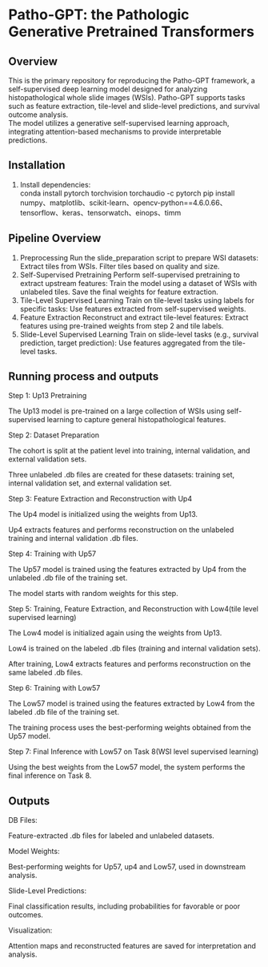 # Patho-GPT: the Pathologic Generative Pretrained Transformers
## **Overview**
This is the primary repository for reproducing the Patho-GPT framework, a self-supervised deep learning model designed for analyzing histopathological whole slide images (WSIs). Patho-GPT supports tasks such as feature extraction, tile-level and slide-level predictions, and survival outcome analysis.  
The model utilizes a generative self-supervised learning approach, integrating attention-based mechanisms to provide interpretable predictions.
## **Installation**
1. Install dependencies:  
conda install pytorch torchvision torchaudio -c pytorch
pip install numpy、matplotlib、scikit-learn、opencv-python==4.6.0.66、tensorflow、keras、tensorwatch、einops、timm
## **Pipeline Overview**
1. Preprocessing
Run the slide_preparation script to prepare WSI datasets:
 Extract tiles from WSIs.
 Filter tiles based on quality and size.
2. Self-Supervised Pretraining
Perform self-supervised pretraining to extract upstream features:
 Train the model using a dataset of WSIs with unlabeled tiles.
 Save the final weights for feature extraction.
3. Tile-Level Supervised Learning
Train on tile-level tasks using labels for specific tasks:
 Use features extracted from self-supervised weights.
4. Feature Extraction
Reconstruct and extract tile-level features:
 Extract features using pre-trained weights from step 2 and tile labels.
5. Slide-Level Supervised Learning
Train on slide-level tasks (e.g., survival prediction, target prediction):
 Use features aggregated from the tile-level tasks.
## **Running process and outputs**
Step 1: Up13 Pretraining

The Up13 model is pre-trained on a large collection of WSIs using self-supervised learning to capture general histopathological features.

Step 2: Dataset Preparation

The cohort is split at the patient level into training, internal validation, and external validation sets.

Three unlabeled .db files are created for these datasets: training set, internal validation set, and external validation set.

Step 3: Feature Extraction and Reconstruction with Up4

The Up4 model is initialized using the weights from Up13.

Up4 extracts features and performs reconstruction on the unlabeled training and internal validation .db files.

Step 4: Training with Up57

The Up57 model is trained using the features extracted by Up4 from the unlabeled .db file of the training set.

The model starts with random weights for this step.

Step 5: Training, Feature Extraction, and Reconstruction with Low4(tile level supervised learning)

The Low4 model is initialized again using the weights from Up13.

Low4 is trained on the labeled .db files (training and internal validation sets).

After training, Low4 extracts features and performs reconstruction on the same labeled .db files.

Step 6: Training with Low57

The Low57 model is trained using the features extracted by Low4 from the labeled .db file of the training set.

The training process uses the best-performing weights obtained from the Up57 model.

Step 7: Final Inference with Low57 on Task 8(WSI level supervised learning)

Using the best weights from the Low57 model, the system performs the final inference on Task 8.
## **Outputs**
DB Files:

Feature-extracted .db files for labeled and unlabeled datasets.

Model Weights:

Best-performing weights for Up57, up4 and Low57, used in downstream analysis.

Slide-Level Predictions:

Final classification results, including probabilities for favorable or poor outcomes.

Visualization:

Attention maps and reconstructed features are saved for interpretation and analysis.
